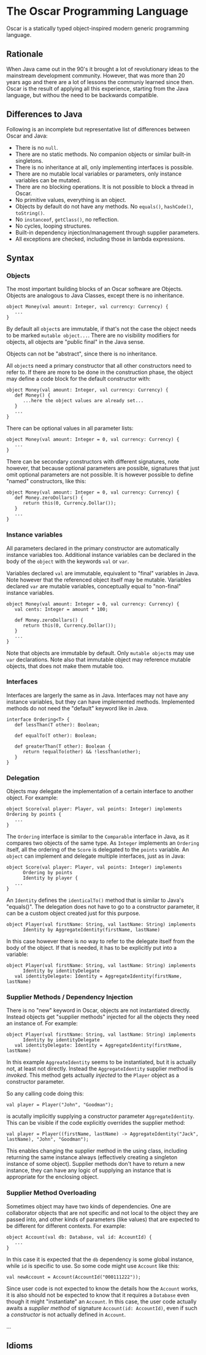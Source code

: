 # The Oscar Programming Language

Oscar is a statically typed object-inspired modern generic programming language.

## Rationale

When Java came out in the 90's it brought a lot of revolutionary ideas to the mainstream development community. However, that was more than 20 years ago and there are a lot of lessons the communiy learned since then. Oscar is the result of applying all this experience, starting from the Java language, but withou the need to be backwards compatible.

 ## Differences to Java
 
 Following is an incomplete but representative list of differences between Oscar and Java:
 
  * There is no `null`.
  * There are no static methods. No companion objects or similar built-in singletons.
  * There is no inheritance at all, only implementing interfaces is possible.
  * There are no mutable local variables or parameters, only instance variables can be mutated.
  * There are no blocking operations. It is not possible to block a thread in Oscar.
  * No primitive values, everything is an object.
  * Objects by default do not have any methods. No `equals()`, `hashCode()`, `toString()`.
  * No `instanceof`, `getClass()`, no reflection.
  * No cycles, looping structures.
  * Built-in dependency injection/management through supplier parameters.
  * All exceptions are checked, including those in lambda expressions.

## Syntax

### Objects

The most important building blocks of an Oscar software are Objects. Objects are analogous to Java Classes, except there is no inheritance.

```oscar
object Money(val amount: Integer, val currency: Currency) {
   ...
}
```

By default all `object`s are immutable, if that's not the case the object needs to be marked `mutable object...`. There are no visibility modifiers for objects, all objects are "public final" in the Java sense.

Objects can not be "abstract", since there is no inheritance.

All `object`s need a primary constructor that all other constructors need to refer to. If there are more to be done in the construction phase, the object may define a code block for the default constructor with:

```oscar
object Money(val amount: Integer, val currency: Currency) {
   def Money() {
      ...here the object values are already set...
   }
   ...
}
```

There can be optional values in all parameter lists:

```oscar
object Money(val amount: Integer = 0, val currency: Currency) {
   ...
}
```

There can be secondary constructors with different signatures, note however, that because optional parameters are possible, signatures that just omit optional parameters are not possible. It is however possible to define "named" constructors, like this:

```oscar
object Money(val amount: Integer = 0, val currency: Currency) {
   def Money.zeroDollars() {
      return this(0, Currency.Dollar());
   }
   ...
}
```

### Instance variables

All parameters declared in the primary constructor are automatically instance variables too. Additional instance variables can be declared in the body of the `object` with the keywords `val` or `var`.

Variables declared `val` are immutable, equivalent to "final" variables in Java. Note however that the referenced object itself may be mutable. Variables declared `var` are mutable variables, conceptually equal to "non-final" instance variables.

```oscar
object Money(val amount: Integer = 0, val currency: Currency) {
   val cents: Integer = amount * 100;

   def Money.zeroDollars() {
      return this(0, Currency.Dollar());
   }
   ...
}
```

Note that objects are immutable by default. Only `mutable object`s may use `var` declarations. Note also that immutable object may reference mutable objects, that does not make them mutable too.

### Interfaces

Interfaces are largerly the same as in Java. Interfaces may not have any instance variables, but they can have implemented methods. Implemented methods do not need the "default" keyword like in Java.

```oscar
interface Ordering<T> {
   def lessThan(T other): Boolean;
   
   def equalTo(T other): Boolean;
   
   def greaterThan(T other): Boolean {
      return !equalTo(other) && !lessThan(other);
   }
}
```

### Delegation

Objects may delegate the implementation of a certain interface to another object. For example:

```oscar
object Score(val player: Player, val points: Integer) implements Ordering by points {
   ...
}
```

The `Ordering` interface is similar to the `Comparable` interface in Java, as it compares two objects of the same type. As `Integer` implements an `Ordering` itself, all the ordering of the `Score` is delegated to the `points` variable. An `object` can implement and delegate multiple interfaces, just as in Java:

```oscar
object Score(val player: Player, val points: Integer) implements
      Ordering by points
      Identity by player {
   ...
}
```

An `Identity` defines the `identicalTo()` method that is similar to Java's "equals()". The delegation does not have to go to a constructor parameter, it can be a custom object created just for this purpose.

```oscar
object Player(val firstName: String, val lastName: String) implements
      Identity by AggregateIdentity(firstName, lastName)
```

In this case however there is no way to refer to the delegate itself from the body of the object. If that is needed, it has to be explicitly put into a variable:

```oscar
object Player(val firstName: String, val lastName: String) implements
      Identity by identityDelegate
   val identityDelegate: Identity = AggregateIdentity(firstName, lastName)
```

### Supplier Methods / Dependency Injection

There is no "new" keyword in Oscar, objects are not instantiated directly. Instead objects get "supplier methods" injected for all the objects they need an instance of. For example: 

```oscar
object Player(val firstName: String, val lastName: String) implements
      Identity by identityDelegate
   val identityDelegate: Identity = AggregateIdentity(firstName, lastName)
```

In this example `AggreateIdentity` seems to be instantiated, but it is actually not, at least not directly. Instead the `AggregateIdentity` supplier method is *invoked*. This method gets actually *injected* to the `Player` object as a constructor parameter.

So any calling code doing this:

```oscar
val player = Player("John", "Goodman");
```

is acutally implicitly supplying a constructor parameter `AggregateIdentity`. This can be visible if the code explicitly overrides the supplier method:

```oscar
val player = Player((firstName, lastName) -> AggregateIdentity("Jack", lastName), "John", "Goodman");
```

This enables changing the supplier method in the using class, including returning the same instance always (effectively creating a singleton instance of some object). Supplier methods don't have to return a new instance, they can have any logic of supplying an instance that is appropriate for the enclosing object.

### Supplier Method Overloading

Sometimes object may have two kinds of dependencies. One are collaborator objects that are not specific and not local to the object they are passed into, and other kinds of parameters (like values) that are expected to be different for different contexts. For example:

```oscar
object Account(val db: Database, val id: AccountId) {
   ...
}
```

In this case it is expected that the `db` dependency is some global instance, while `id` is specific to use. So some code might use `Account` like this:

```oscar
val newAccount = Account(AccountId("000111222"));
```

Since user code is not expected to know the details how the `Account` works, it is also should not be expected to know that it requires a `Database` even though it might "instantiate" an `Account`. In this case, the user code actually awaits a *supplier method* of signature `Account(id: AccountId)`, even if such a *constructor* is not actually defined in `Account`.

...

## Idioms

